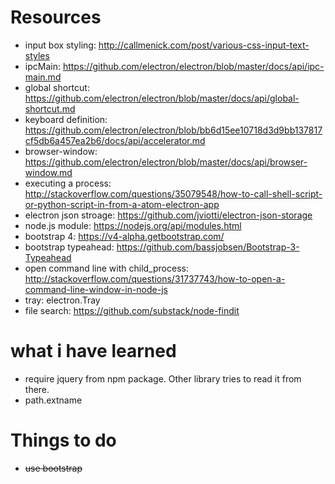 # Resources

* input box styling: http://callmenick.com/post/various-css-input-text-styles
* ipcMain: https://github.com/electron/electron/blob/master/docs/api/ipc-main.md
* global shortcut: https://github.com/electron/electron/blob/master/docs/api/global-shortcut.md
* keyboard definition: https://github.com/electron/electron/blob/bb6d15ee10718d3d9bb137817cf5db6a457ea2b6/docs/api/accelerator.md
* browser-window: https://github.com/electron/electron/blob/master/docs/api/browser-window.md
* executing a process: http://stackoverflow.com/questions/35079548/how-to-call-shell-script-or-python-script-in-from-a-atom-electron-app
* electron json stroage: https://github.com/jviotti/electron-json-storage
* node.js module: https://nodejs.org/api/modules.html
* bootstrap 4: https://v4-alpha.getbootstrap.com/
* bootstrap typeahead: https://github.com/bassjobsen/Bootstrap-3-Typeahead
* open command line with child_process: http://stackoverflow.com/questions/31737743/how-to-open-a-command-line-window-in-node-js
* tray: electron.Tray
* file search: https://github.com/substack/node-findit

# what i have learned

* require jquery from npm package. Other library tries to read it from there.
* path.extname



# Things to do

* ~~use bootstrap~~
